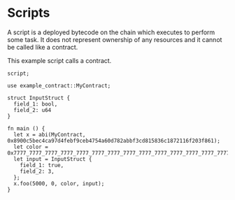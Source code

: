 # Scripts

A script is a deployed bytecode on the chain which executes to perform some task. It does not represent ownership of any resources and it cannot be called like a contract.

This example script calls a contract.

```sway
script;

use example_contract::MyContract;

struct InputStruct { 
  field_1: bool,
  field_2: u64
}

fn main () {
  let x = abi(MyContract, 0x8900c5bec4ca97d4febf9ceb4754a60d782abbf3cd815836c1872116f203f861);
  let color = 0x7777_7777_7777_7777_7777_7777_7777_7777_7777_7777_7777_7777_7777_7777_7777_7777;
  let input = InputStruct {
    field_1: true,
    field_2: 3,
  };
  x.foo(5000, 0, color, input);
}
```
